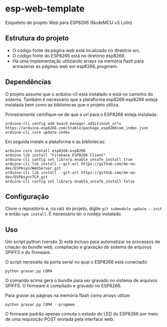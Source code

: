 # esp-web-template
Esqueleto de projeto Web para ESP8266 (NodeMCU v3 Lolin)

## Estrutura do projeto
- O código fonte da página web está localizado no diretório src.
- O código fonte do ESP8266 está no diretório esp8266.
- Há uma implementação utilizando arrays na memória flash para armazenar as páginas web em esp8266_progmem.

## Dependências
O projeto assume que o arduino-cli está instalado e está no caminho do sistema. Também é necessário que a plataforma esp8266:esp8266 esteja instalada bem como as bibliotecas que o projeto utiliza.

Primeiramente certifique-se de que a url para o ESP8266 esteja instalada:
```shell
arduino-cli config add board_manager.additional_urls https://arduino.esp8266.com/stable/package_esp8266com_index.json
arduino-cli core update-index
```
Em seguida instale a plataforma e as bibliotecas:
```shell
arduino core install esp8266:esp8266
arduino lib install "Firebase ESP8266 Client"
arduino-cli config set library.enable_unsafe_install true
arduino-cli lib install --git-url https://github.com/me-no-dev/ESPAsyncWebServer.git
arduino-cli lib install --git-url https://github.com/me-no-dev/ESPAsyncTCP.git
arduino-cli config set library.enable_unsafe_install false
```

## Configuração
Clone o repositório e, na raíz do projeto, digite `git submodule update --init` e então `npm install`. É necessário ter o nodejs instalado.

## Uso
Um script python (versão 3) está incluso para automatizar os processos de criação do bundle web, compilação e gravação do sistema de arquivos SPIFFS e do firmware.

O script necessita da porta serial no qual o ESP8266 está conectado:
```shell
python gravar.py COM4
```
O comando acima gera o bundle para ser gravado no sistema de arquivos SPIFFS. O firmware é compilado e gravado no ESP8266.

Para gravar as páginas na memória flash como arrays utilize:
```shell
python gravar.py COM4 --progmem
```

O firmware padrão apenas comuta o estado do LED do ESP8266 por meio de uma requisição POST enviada pela interface web.